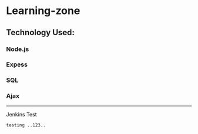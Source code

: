 # Learning-zone

## Technology Used:

### Node.js
### Expess
### SQL
### Ajax


---------------
Jenkins Test

`testing ..123..`
